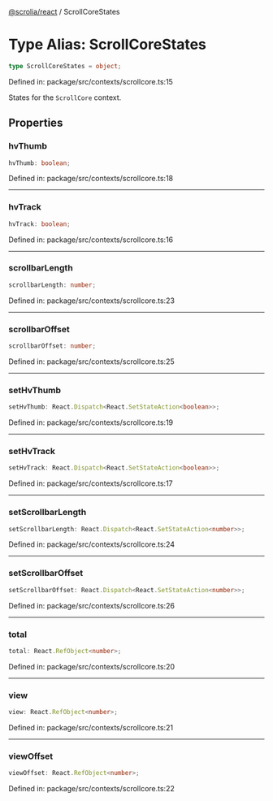 [@scrolia/react](../README.md) / ScrollCoreStates

# Type Alias: ScrollCoreStates

```ts
type ScrollCoreStates = object;
```

Defined in: package/src/contexts/scrollcore.ts:15

States for the `ScrollCore` context.

## Properties

### hvThumb

```ts
hvThumb: boolean;
```

Defined in: package/src/contexts/scrollcore.ts:18

***

### hvTrack

```ts
hvTrack: boolean;
```

Defined in: package/src/contexts/scrollcore.ts:16

***

### scrollbarLength

```ts
scrollbarLength: number;
```

Defined in: package/src/contexts/scrollcore.ts:23

***

### scrollbarOffset

```ts
scrollbarOffset: number;
```

Defined in: package/src/contexts/scrollcore.ts:25

***

### setHvThumb

```ts
setHvThumb: React.Dispatch<React.SetStateAction<boolean>>;
```

Defined in: package/src/contexts/scrollcore.ts:19

***

### setHvTrack

```ts
setHvTrack: React.Dispatch<React.SetStateAction<boolean>>;
```

Defined in: package/src/contexts/scrollcore.ts:17

***

### setScrollbarLength

```ts
setScrollbarLength: React.Dispatch<React.SetStateAction<number>>;
```

Defined in: package/src/contexts/scrollcore.ts:24

***

### setScrollbarOffset

```ts
setScrollbarOffset: React.Dispatch<React.SetStateAction<number>>;
```

Defined in: package/src/contexts/scrollcore.ts:26

***

### total

```ts
total: React.RefObject<number>;
```

Defined in: package/src/contexts/scrollcore.ts:20

***

### view

```ts
view: React.RefObject<number>;
```

Defined in: package/src/contexts/scrollcore.ts:21

***

### viewOffset

```ts
viewOffset: React.RefObject<number>;
```

Defined in: package/src/contexts/scrollcore.ts:22
